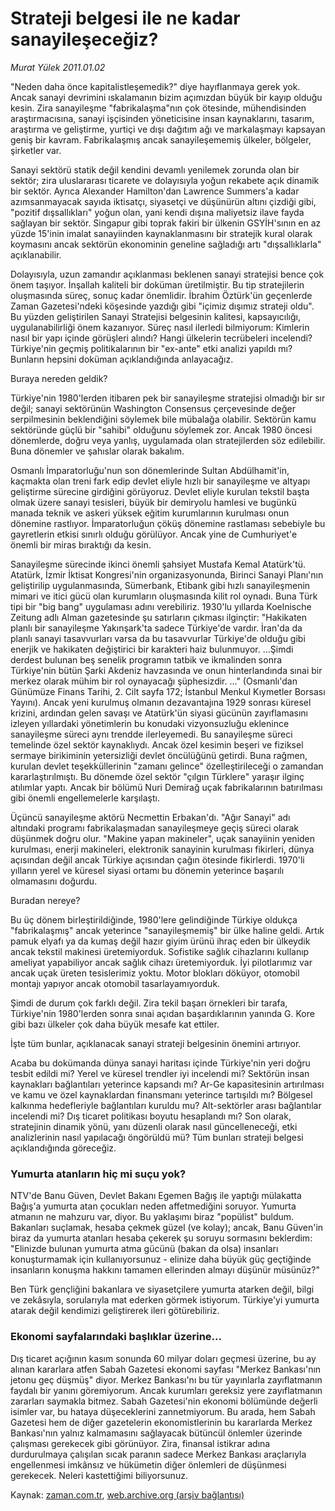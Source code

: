 # Strateji belgesi ile ne kadar sanayileşeceğiz?

*Murat Yülek 2011.01.02*

<td class="columnist-detail">
<p>"Neden daha önce kapitalistleşemedik?" diye hayıflanmaya gerek yok. Ancak sanayi devrimini ıskalamanın bizim açımızdan büyük bir kayıp olduğu kesin. Zira sanayileşme "fabrikalaşma"nın çok ötesinde, mühendisinden araştırmacısına, sanayi işçisinden yöneticisine insan kaynaklarını, tasarım, araştırma ve geliştirme, yurtiçi ve dışı dağıtım ağı ve markalaşmayı kapsayan geniş bir kavram. Fabrikalaşmış ancak sanayileşememiş ülkeler, bölgeler, şirketler var.</p>
<p>
<div id="haberMetinDiv">
<p>Sanayi sektörü statik değil kendini devamlı yenilemek zorunda olan bir sektör; zira uluslararası ticarete ve dolayısıyla yoğun rekabete açık dinamik bir sektör. Ayrıca Alexander Hamilton'dan Lawrence Summers'a kadar azımsanmayacak sayıda iktisatçı, siyasetçi ve düşünürün altını çizdiği gibi, "pozitif dışsallıkları" yoğun olan, yani kendi dışına maliyetsiz ilave fayda sağlayan bir sektör. Singapur gibi toprak fakiri bir ülkenin GSYİH'sının en az yüzde 15'inin imalat sanayiinden kaynaklanmasını bir stratejik kural olarak koymasını ancak sektörün ekonominin geneline sağladığı artı "dışsallıklarla" açıklanabilir.
<p> Dolayısıyla, uzun zamandır açıklanması beklenen sanayi stratejisi bence çok önem taşıyor. İnşallah kaliteli bir doküman üretilmiştir. Bu tip stratejilerin oluşmasında süreç, sonuç kadar önemlidir. İbrahim Öztürk'ün geçenlerde Zaman Gazetesi'ndeki köşesinde yazdığı gibi "içimiz dışımız strateji oldu". Bu yüzden geliştirilen Sanayi Stratejisi belgesinin kalitesi, kapsayıcılığı, uygulanabilirliği önem kazanıyor. Süreç nasıl ilerledi bilmiyorum: Kimlerin nasıl bir yapı içinde görüşleri alındı? Hangi ülkelerin tecrübeleri incelendi? Türkiye'nin geçmiş politikalarının bir "ex-ante" etki analizi yapıldı mı? Bunların hepsini doküman açıklandığında anlayacağız.
<p>Buraya nereden geldik?
<p>Türkiye'nin 1980'lerden itibaren pek bir sanayileşme stratejisi olmadığı bir sır değil; sanayi sektörünün Washington Consensus çerçevesinde değer serpilmesinin beklendiğini söylemek bile mübalağa olabilir. Sektörün kamu sektöründe güçlü bir "sahibi" olduğunu söylemek zor. Ancak 1980 öncesi dönemlerde, doğru veya yanlış, uygulamada olan stratejilerden söz edilebilir. Buna dönemler ve şahıslar olarak bakalım.
<p> Osmanlı İmparatorluğu'nun son dönemlerinde Sultan Abdülhamit'in, kaçmakta olan treni fark edip devlet eliyle hızlı bir sanayileşme ve altyapı geliştirme sürecine girdiğini görüyoruz. Devlet eliyle kurulan tekstil başta olmak üzere sanayi tesisleri, büyük bir demiryolu hamlesi ve bugünkü manada teknik ve askeri yüksek eğitim kurumlarının kurulması onun dönemine rastlıyor. İmparatorluğun çöküş dönemine rastlaması sebebiyle bu gayretlerin etkisi sınırlı olduğu görülüyor. Ancak yine de Cumhuriyet'e önemli bir miras bıraktığı da kesin.
<p> Sanayileşme sürecinde ikinci önemli şahsiyet Mustafa Kemal Atatürk'tü. Atatürk, İzmir İktisat Kongresi'nin organizasyonunda, Birinci Sanayi Planı'nın geliştirilip uygulanmasında, Sümerbank, Etibank gibi hızlı sanayileşmenin mimari ve itici gücü olan kurumların oluşmasında kilit rol oynadı. Buna Türk tipi bir "big bang" uygulaması adını verebiliriz. 1930'lu yıllarda Koelnische Zeitung adlı Alman gazetesinde şu satırların çıkması ilginçtir: "Hakikaten planlı bir sanayileşme Yakınşark'ta sadece Türkiye'de vardır. İran'da da planlı sanayi tasavvurları varsa da bu tasavvurlar Türkiye'de olduğu gibi enerjik ve hakikaten değiştirici bir karakteri haiz bulunmuyor. ...Şimdi derdest bulunan beş senelik programın tatbik ve ikmalinden sonra Türkiye'nin bütün Şarki Akdeniz havzasında ve onun hinterlandında sınai bir merkez olarak mühim bir rol oynayacağı şüphesizdir. ..." (Osmanlı'dan Günümüze Finans Tarihi, 2. Cilt sayfa 172; İstanbul Menkul Kıymetler Borsası Yayını). Ancak yeni kurulmuş olmanın dezavantajına 1929 sonrası küresel krizini, ardından gelen savaşı ve Atatürk'ün siyasi gücünün zayıflamasını izleyen yıllardaki yönetimlerin bu konudaki vizyonsuzluğu eklenince sanayileşme süreci aynı trendde ilerleyemedi. Bu sanayileşme süreci temelinde özel sektör kaynaklıydı. Ancak özel kesimin beşeri ve fiziksel sermaye birikiminin yetersizliği devlet öncülüğünü getirdi. Buna rağmen, kurulan devlet teşekküllerinin "zamanı gelince" özelleştirileceği o zamandan kararlaştırılmıştı. Bu dönemde özel sektör "çılgın Türklere" yaraşır ilginç atılımlar yaptı. Ancak bir bölümü Nuri Demirağ uçak fabrikalarının batırılması gibi önemli engellemelerle karşılaştı.
<p> Üçüncü sanayileşme aktörü Necmettin Erbakan'dı. "Ağır Sanayi" adı altındaki programı fabrikalaşmadan sanayileşmeye geçiş süreci olarak düşünmek doğru olur. "Makine yapan makineler", uçak sanayiinin yeniden kurulması, enerji makineleri, elektronik sanayinin kurulması fikirleri, dünya açısından değil ancak Türkiye açısından çağın ötesinde fikirlerdi. 1970'li yılların yerel ve küresel siyasi ortamı bu dönemin yeterince başarılı olmamasını doğurdu.
<p>Buradan nereye?
<p>Bu üç dönem birleştirildiğinde, 1980'lere gelindiğinde Türkiye oldukça "fabrikalaşmış" ancak yeterince "sanayileşmemiş" bir ülke haline geldi. Artık pamuk elyafı ya da kumaş değil hazır giyim ürünü ihraç eden bir ülkeydik ancak tekstil makinesi üretemiyorduk. Sofistike sağlık cihazlarını kullanıp ameliyat yapabiliyor ancak sağlık cihazı üretemiyorduk. İyi pilotlarımız var ancak uçak üreten tesislerimiz yoktu. Motor blokları döküyor, otomobil montajı yapıyor ancak otomobil tasarlayamıyorduk.
<p> Şimdi de durum çok farklı değil. Zira tekil başarı örnekleri bir tarafa, Türkiye'nin 1980'lerden sonra sınai açıdan başardıklarının yanında G. Kore gibi bazı ülkeler çok daha büyük mesafe kat ettiler.
<p> İşte tüm bunlar, açıklanacak sanayi strateji belgesinin önemini artırıyor.
<p> Acaba bu dokümanda dünya sanayi haritası içinde Türkiye'nin yeri doğru tesbit edildi mi? Yerel ve küresel trendler iyi incelendi mi? Sektörün insan kaynakları bağlantıları yeterince kapsandı mı? Ar-Ge kapasitesinin artırılması ve kamu ve özel kaynaklardan finansmanı yeterince tartışıldı mı? Bölgesel kalkınma hedefleriyle bağlantıları kuruldu mu? Alt-sektörler arası bağlantılar incelendi mi? Dış ticaret politikası boyutu hesaplandı mı? Son olarak, stratejinin dinamik yönü, yanı düzenli olarak nasıl güncelleneceği, etki analizlerinin nasıl yapılacağı öngörüldü mü? Tüm bunları strateji belgesi açıklandığında göreceğiz.
<h3>Yumurta atanların hiç mi suçu yok?
</h3>
<p>NTV'de Banu Güven, Devlet Bakanı Egemen Bağış ile yaptığı mülakatta Bağış'a yumurta atan çocukları neden affetmediğini soruyor. Yumurta atmanın ne mahzuru var, diyor. Bu yaklaşımı biraz "popülist" buldum. Bakanları suçlamak, hesaba çekmek güzel (ve kolay); ancak, Banu Güven'in biraz da yumurta atanları hesaba çekerek şu soruyu sormasını beklerdim: "Elinizde bulunan yumurta atma gücünü (bakan da olsa) insanları konuşturmamak için kullanıyorsunuz - elinize daha büyük güç geçtiğinde insanların konuşma hakkını tamamen ellerinden almayı düşünür müsünüz?"
<p> Ben Türk gençliğini bakanlara ve siyasetçilere yumurta atarken değil, bilgi ve zekâsıyla, sorularıyla mat ederken görmek istiyorum. Türkiye'yi yumurta atarak değil kendimizi geliştirerek ileri götürebiliriz. 
<p>
<h3>Ekonomi sayfalarındaki başlıklar üzerine...
</h3>
<p>Dış ticaret açığının kasım sonunda 60 milyar doları geçmesi üzerine, bu ay alınan kararlara atfen Sabah Gazetesi ekonomi sayfası "Merkez Bankası'nın jetonu geç düşmüş" diyor. Merkez Bankası'nı bu tür yayınlarla zayıflatmanın faydalı bir yanını göremiyorum. Ancak kurumları gereksiz yere zayıflatmanın zararları saymakla bitmez. Sabah Gazetesi'nin ekonomi bölümünde değerli isimler var, bu hataya düşeceklerini zannetmiyorum. Bu arada, hem Sabah Gazetesi hem de diğer gazetelerin ekonomistlerinin bu kararlarda Merkez Bankası'nın yalnız kalmamasını sağlayacak bütüncül önlemler üzerinde çalışması gerekecek gibi görünüyor. Zira, finansal istikrar adına durdurulmaya çalışılan sıcak paranın sadece Merkez Bankası araçlarıyla engellenmesi imkânsız ve hükümetin diğer önlemleri de düşünmesi gerekecek. Neleri kastettiğimi biliyorsunuz.</p></p></p></p></p></p></p></p></p></p></p></p></p></p></p></p></div>
</p>
<a href="http://web.archive.org/web/20110102212722/mailto:m.yulek@zaman.com.tr">
</a></td>

Kaynak: [zaman.com.tr](http://zaman.com.tr/yazar.do?yazino=1073144), [web.archive.org (arşiv bağlantısı)](http://web.archive.org/web/20110102212722/http://zaman.com.tr:80/yazar.do?yazino=1073144)
